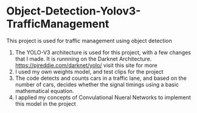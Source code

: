 # Object-Detection-Yolov3-TrafficManagement
This project is used for traffic management using object detection
1) The YOLO-V3 architecture is used for this project, with a few changes that I made. It is runnning on the Darknet Architecture. https://pjreddie.com/darknet/yolo/ visit this site for more
2) I used my own weights model, and test clips for the project
3) The code detects and counts cars in a traffic lane, and based on the number of cars, decides whether the signal timings using a basic mathematical equation.
4) I applied my concepts of Convulational Nueral Networks to implement this model in the project

